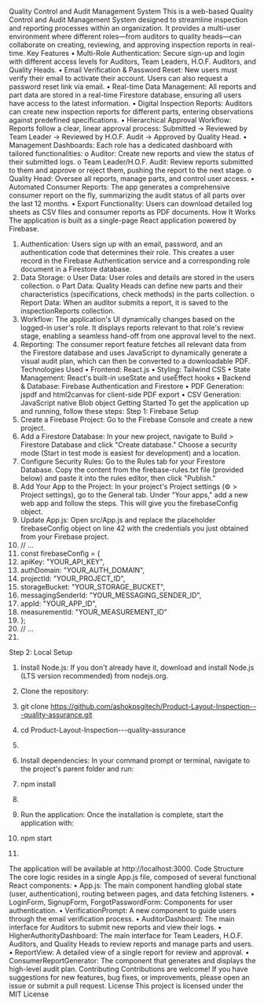 ﻿Quality Control and Audit Management System
This is a web-based Quality Control and Audit Management System designed to streamline inspection and reporting processes within an organization. It provides a multi-user environment where different roles—from auditors to quality heads—can collaborate on creating, reviewing, and approving inspection reports in real-time.
Key Features
• Multi-Role Authentication: Secure sign-up and login with different access levels for Auditors, Team Leaders, H.O.F. Auditors, and Quality Heads.
• Email Verification & Password Reset: New users must verify their email to activate their account. Users can also request a password reset link via email.
• Real-time Data Management: All reports and part data are stored in a real-time Firestore database, ensuring all users have access to the latest information.
• Digital Inspection Reports: Auditors can create new inspection reports for different parts, entering observations against predefined specifications.
• Hierarchical Approval Workflow: Reports follow a clear, linear approval process: Submitted -> Reviewed by Team Leader -> Reviewed by H.O.F. Audit -> Approved by Quality Head.
• Management Dashboards: Each role has a dedicated dashboard with tailored functionalities:
o Auditor: Create new reports and view the status of their submitted logs.
o Team Leader/H.O.F. Audit: Review reports submitted to them and approve or reject them, pushing the report to the next stage.
o Quality Head: Oversee all reports, manage parts, and control user access.
• Automated Consumer Reports: The app generates a comprehensive consumer report on the fly, summarizing the audit status of all parts over the last 12 months.
• Export Functionality: Users can download detailed log sheets as CSV files and consumer reports as PDF documents.
How It Works
The application is built as a single-page React application powered by Firebase.
1. Authentication: Users sign up with an email, password, and an authentication code that determines their role. This creates a user record in the Firebase Authentication service and a corresponding role document in a Firestore database.
2. Data Storage:
o User Data: User roles and details are stored in the users collection.
o Part Data: Quality Heads can define new parts and their characteristics (specifications, check methods) in the parts collection.
o Report Data: When an auditor submits a report, it is saved to the inspectionReports collection.
3. Workflow: The application's UI dynamically changes based on the logged-in user's role. It displays reports relevant to that role's review stage, enabling a seamless hand-off from one approval level to the next.
4. Reporting: The consumer report feature fetches all relevant data from the Firestore database and uses JavaScript to dynamically generate a visual audit plan, which can then be converted to a downloadable PDF.
Technologies Used
• Frontend: React.js
• Styling: Tailwind CSS
• State Management: React's built-in useState and useEffect hooks
• Backend & Database: Firebase Authentication and Firestore
• PDF Generation: jspdf and html2canvas for client-side PDF export
• CSV Generation: JavaScript native Blob object
Getting Started
To get the application up and running, follow these steps:
Step 1: Firebase Setup
1. Create a Firebase Project: Go to the Firebase Console and create a new project.
2. Add a Firestore Database: In your new project, navigate to Build > Firestore Database and click "Create database." Choose a security mode (Start in test mode is easiest for development) and a location.
3. Configure Security Rules: Go to the Rules tab for your Firestore Database. Copy the content from the firebase-rules.txt file (provided below) and paste it into the rules editor, then click "Publish."
4. Add Your App to the Project: In your project's Project settings (⚙️ > Project settings), go to the General tab. Under "Your apps," add a new web app and follow the steps. This will give you the firebaseConfig object.
5. Update App.js: Open src/App.js and replace the placeholder firebaseConfig object on line 42 with the credentials you just obtained from your Firebase project.
6. // ...
7. const firebaseConfig = {
8.   apiKey: "YOUR_API_KEY",
9.   authDomain: "YOUR_AUTH_DOMAIN",
10.   projectId: "YOUR_PROJECT_ID",
11.   storageBucket: "YOUR_STORAGE_BUCKET",
12.   messagingSenderId: "YOUR_MESSAGING_SENDER_ID",
13.   appId: "YOUR_APP_ID",
14.   measurementId: "YOUR_MEASUREMENT_ID"
15. };
16. // ...
17. 

Step 2: Local Setup
1. Install Node.js: If you don't already have it, download and install Node.js (LTS version recommended) from nodejs.org.
2. Clone the repository:
3. git clone https://github.com/ashokpsgitech/Product-Layout-Inspection---quality-assurance.git
4. cd Product-Layout-Inspection---quality-assurance
5. 

6. Install dependencies: In your command prompt or terminal, navigate to the project's parent folder and run:
7. npm install
8. 

9. Run the application: Once the installation is complete, start the application with:
10. npm start
11. 

The application will be available at http://localhost:3000.
Code Structure
The core logic resides in a single App.js file, composed of several functional React components:
• App.js: The main component handling global state (user, authentication), routing between pages, and data fetching listeners.
• LoginForm, SignupForm, ForgotPasswordForm: Components for user authentication.
• VerificationPrompt: A new component to guide users through the email verification process.
• AuditorDashboard: The main interface for Auditors to submit new reports and view their logs.
• HigherAuthorityDashboard: The main interface for Team Leaders, H.O.F. Auditors, and Quality Heads to review reports and manage parts and users.
• ReportView: A detailed view of a single report for review and approval.
• ConsumerReportGenerator: The component that generates and displays the high-level audit plan.
Contributing
Contributions are welcome! If you have suggestions for new features, bug fixes, or improvements, please open an issue or submit a pull request.
License
This project is licensed under the MIT License

